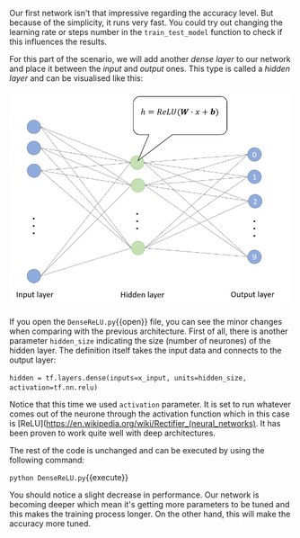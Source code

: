 Our first network isn't that impressive regarding the accuracy level. But because of the simplicity, it runs very fast. You could try out changing the learning rate or steps number in the `train_test_model` function to check if this influences the results.

For this part of the scenario, we will add another *dense layer* to our network and place it between the *input* and *output* ones. This type is called a *hidden layer* and can be visualised like this:

![Dense hidden layer](assets/images/Dense-hidden.png)

If you open the `DenseReLU.py`{{open}} file, you can see the minor changes when comparing with the previous architecture. First of all, there is another parameter `hidden_size` indicating the size (number of neurones) of the hidden layer. The definition itself takes the input data and connects to the output layer:

`hidden = tf.layers.dense(inputs=x_input, units=hidden_size, activation=tf.nn.relu)`

Notice that this time we used `activation` parameter. It is set to run whatever comes out of the neurone through the activation function which in this case is [ReLU](https://en.wikipedia.org/wiki/Rectifier_(neural_networks). It has been proven to work quite well with deep architectures.

The rest of the code is unchanged and can be executed by using the following command:

`python DenseReLU.py`{{execute}}

You should notice a slight decrease in performance. Our network is becoming deeper which mean it's getting more parameters to be tuned and this makes the training process longer. On the other hand, this will make the accuracy more tuned.
